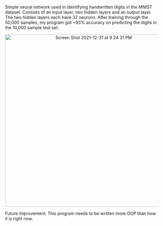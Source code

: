 
Simple neural network used in identifying handwritten digits in the MNIST dataset. Consists of an input layer, two hidden layers and an output layer.
The two hidden layers each have 32 neurons. After training through the 50,000 samples, my program got ~93% accuracy on predicting the digits in the 10,000 sample test set.

<p align="center">
<img width="568" alt="Screen Shot 2021-12-31 at 9 24 31 PM" src="https://user-images.githubusercontent.com/37377528/147842851-73f959bd-cb2c-4742-9ef2-d966cd181309.png">
</p>

Future improvement: This program needs to be written more OOP than how it is right now.
